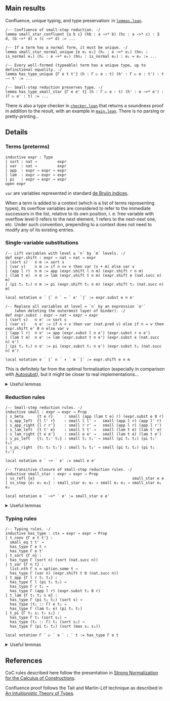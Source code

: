 ## Main results

Confluence, unique typing, and type preservation: in [`lemmas.lean`](src/lemmas.lean).

```lean
/-- Confluence of small-step reduction. -/
lemma small_star_confluent {a b c} (hb : a ~>* b) (hc : a ~>* c) : ∃ d, (b ~>* d) ∧ (c ~>* d) := ...

/-- If a term has a normal form, it must be unique. -/
lemma small_star_normal_unique {e e₁ e₂} (h₁ : e ~>* e₁) (hn₁ : is_normal e₁) (h₂ : e ~>* e₂) (hn₂ : is_normal e₂) : e₁ = e₂ := ...

/-- Every well-formed (typeable) term has a unique type, up to definitional equality. -/
lemma has_type_unique {Γ e t t'} (h : Γ ▷ e : t) (h' : Γ ▷ e : t') : t ~~ t' := ...

/-- Small-step reduction preserves type. -/
lemma has_type_small_star {Γ e e' t} (h : Γ ▷ e : t) (h' : e ~>* e') : (Γ ▷ e' : t) := ...
```

There is also a type checker in [`checker.lean`](src/checker.lean) that returns a soundness proof in addition to the result, with an example in [`main.lean`](src/main.lean). There is no parsing or pretty-printing...

## Details

### Terms (preterms)

```lean
inductive expr : Type
| sort : nat →         expr
| var  : nat →         expr
| app  : expr → expr → expr
| lam  : expr → expr → expr
| pi   : expr → expr → expr
open expr
```

`var` are variables represented in standard [de Bruijn indices](https://en.wikipedia.org/wiki/De_Bruijn_index).

When a term is added to a context (which is a list of terms representing types), its overflow variables are considered to refer to the immediate successors in the list, relative to its own position, i. e. free variable with overflow level 0 refers to the next element, 1 refers to the next-next one, etc. Under such convention, prepending to a context does not need to modify any of its existing entries.

### Single-variable substitutions

```lean
/-- Lift variables with level ≥ `n` by `m` levels. -/
def expr.shift : expr → nat → nat → expr
| (sort s)   n m := sort s
| (var v)    n m := if n <= v then var (v + m) else var v
| (app l r)  n m := app (expr.shift l n m) (expr.shift r n m)
| (lam t e)  n m := lam (expr.shift t n m) (expr.shift e (nat.succ n) m)
| (pi t₁ t₂) n m := pi (expr.shift t₁ n m) (expr.shift t₂ (nat.succ n) m)

local notation e ` ⟦` n ` ↦ ` e' `⟧` := expr.subst e n e'

/-- Replace all variables at level = `n` by an expression `e'`
    (when deleting the outermost layer of binder). -/
def expr.subst : expr → nat → expr → expr
| (sort s)   n e' := sort s
| (var v)    n e' := if n < v then var (nat.pred v) else if n = v then expr.shift e' 0 n else var v
| (app l r)  n e' := app (expr.subst l n e') (expr.subst r n e')
| (lam t e)  n e' := lam (expr.subst t n e') (expr.subst e (nat.succ n) e')
| (pi t₁ t₂) n e' := pi (expr.subst t₁ n e') (expr.subst t₂ (nat.succ n) e')

local notation e ` ⟦` n ` ↟ ` m `⟧` := expr.shift e n m
```

This is definitely far from the optimal formalisation (especially in comparison with [Autosubst](https://www.ps.uni-saarland.de/Publications/documents/SchaeferEtAl_2015_Autosubst_-Reasoning.pdf)), but it might be closer to real implementations...

<details>
<summary>Useful lemmas</summary>
<br>

```lean
/- How `shift` interacts with itself. -/
lemma shift_zero (e n) : e ⟦n ↟ 0⟧ = e := ...
lemma shift_shift_disjoint_ind (e k a b c) : e ⟦(b + k) ↟ c⟧ ⟦k ↟ a⟧ = e ⟦k ↟ a⟧ ⟦(a + b + k) ↟ c⟧ := ...
lemma shift_shift_disjoint (e a b c) : e ⟦b ↟ c⟧ ⟦0 ↟ a⟧ = e ⟦0 ↟ a⟧ ⟦(a + b) ↟ c⟧ := ...

/- How `shift` and `subst` interact with each other. -/
lemma shift_subst_above_ind (e e' k n m) : e ⟦k ↟ n⟧ ⟦(n + m + k) ↦ e'⟧ = e ⟦(m + k) ↦ e'⟧ ⟦k ↟ n⟧ := ...
lemma shift_subst_above (e e' n m) : e ⟦0 ↟ n⟧ ⟦(n + m) ↦ e'⟧ = e ⟦m ↦ e'⟧ ⟦0 ↟ n⟧ := ...
lemma shift_subst_inside_ind (e e' k n m) : e ⟦k ↟ nat.succ (n + m)⟧ ⟦(n + k) ↦ e'⟧ = e ⟦k ↟ (n + m)⟧ := ...
lemma shift_subst_inside (e e' n m) : e ⟦0 ↟ nat.succ (n + m)⟧ ⟦n ↦ e'⟧ = e ⟦0 ↟ (n + m)⟧ := ...
lemma shift_subst_below_ind (e e' k n m) : e ⟦nat.succ (n + k) ↟ m⟧ ⟦k ↦ e' ⟦n ↟ m⟧⟧ = e ⟦k ↦ e'⟧ ⟦(n + k) ↟ m⟧ := ...
lemma shift_subst_below (e e' n m) : e ⟦nat.succ n ↟ m⟧ ⟦0 ↦ e' ⟦n ↟ m⟧⟧ = e ⟦0 ↦ e'⟧ ⟦n ↟ m⟧ := ...

/- How `subst` interacts with itself. -/
lemma subst_subst_ind (e e₁ e₂ k n) : e ⟦nat.succ (n + k) ↦ e₂⟧ ⟦k ↦ e₁ ⟦n ↦ e₂⟧⟧ = e ⟦k ↦ e₁⟧ ⟦(n + k) ↦ e₂⟧ := ...
lemma subst_subst (e e₁ e₂ n) : e ⟦(nat.succ n) ↦ e₂⟧ ⟦0 ↦ e₁ ⟦n ↦ e₂⟧⟧ = e ⟦0 ↦ e₁⟧ ⟦n ↦ e₂⟧ := ...
```

</details>

### Reduction rules

```lean
/-- Small-step reduction rules. -/
inductive small : expr → expr → Prop
| s_beta      {t e r}     : small (app (lam t e) r) (expr.subst e 0 r)
| s_app_left  {l l' r}    : small l l' →   small (app l r) (app l' r)
| s_app_right {l r r'}    : small r r' →   small (app l r) (app l r')
| s_lam_left  {t t' e}    : small t t' →   small (lam t e) (lam t' e)
| s_lam_right {t e e'}    : small e e' →   small (lam t e) (lam t e')
| s_pi_left   {t₁ t₁' t₂} : small t₁ t₁' → small (pi t₁ t₂) (pi t₁' t₂)
| s_pi_right  {t₁ t₂ t₂'} : small t₂ t₂' → small (pi t₁ t₂) (pi t₁ t₂')

local notation e ` ~> ` e' := small e e'

/-- Transitive closure of small-step reduction rules. -/
inductive small_star : expr → expr → Prop
| ss_refl {e}        :                                  small_star e e
| ss_step {e₁ e₂ e₃} : small_star e₁ e₂ → small e₂ e₃ → small_star e₁ e₃

local notation e ` ~>* ` e' := small_star e e'
```

<details>
<summary>Useful lemmas</summary>
<br>

```lean
lemma small_star_refl (e) : e ~>* e := ...
lemma small_star_trans {e₁ e₂ e₃} (h₁ : e₁ ~>* e₂) (h₂ : e₂ ~>* e₃) : (e₁ ~>* e₃) := ...
lemma small_star_app {l l' r r'} (hl : l ~>* l') (hr : r ~>* r') : app l r ~>* app l' r' := ...
lemma small_star_lam {l l' r r'} (hl : l ~>* l') (hr : r ~>* r') : lam l r ~>* lam l' r' := ...
lemma small_star_pi {l l' r r'} (hl : l ~>* l') (hr : r ~>* r') : pi l r ~>* pi l' r' := ...

/-- Shifting respects small-step reduction. -/
lemma small_star_shift_ind {e e'} (h : e ~>* e') (s k) : e ⟦k ↟ s⟧ ~>* e' ⟦k ↟ s⟧ := ...
lemma small_star_shift {e e'} (h : e ~>* e') (s): e ⟦0 ↟ s⟧ ~>* e' ⟦0 ↟ s⟧ := ...

/-- Substitution respects small-step reduction. -/
lemma small_star_subst_ind {l l'} (hl : l ~>* l') {r r'} (hr : r ~>* r') (k) : l ⟦k ↦ r⟧ ~>* l' ⟦k ↦ r'⟧ := ...
lemma small_star_subst {l l'} (hl : l ~>* l') {r r'} (hr : r ~>* r') : l ⟦0 ↦ r⟧ ~>* l' ⟦0 ↦ r'⟧ := ...

/-- Confluence of small-step reduction. -/
lemma small_star_confluent {a b c} (hb : a ~>* b) (hc : a ~>* c) : ∃ d, (b ~>* d) ∧ (c ~>* d) := ...

/-- A term is in "normal form" iff there is no other term it reduces to. -/
def is_normal (e : expr) : Prop := ∀ e', ¬ (e ~> e')
lemma small_star_self_of_is_normal {e e'} (hn : is_normal e) (h: e ~>* e') : e = e' := ...

/-- If a term has a normal form, it must be unique. -/
lemma small_star_normal_unique {e e₁ e₂} (h₁ : e ~>* e₁) (hn₁ : is_normal e₁) (h₂ : e ~>* e₂) (hn₂ : is_normal e₂) : e₁ = e₂ := ...
```

</details>

### Typing rules

```lean
/-- Typing rules. -/
inductive has_type : ctx → expr → expr → Prop
| t_conv {Γ e t t'} :
  small_eq t t' →
  has_type Γ e t →
  has_type Γ e t'
| t_sort {Γ n} :
  has_type Γ (sort n) (sort (nat.succ n))
| t_var {Γ n t} :
  list.nth Γ n = option.some t →
  has_type Γ (var n) (expr.shift t 0 (nat.succ n))
| t_app {Γ l r t₁ t₂} :
  has_type Γ l (pi t₁ t₂) →
  has_type Γ r t₁ →
  has_type Γ (app l r) (expr.subst t₂ 0 r)
| t_lam {Γ t₁ t₂ s e} :
  has_type Γ (pi t₁ t₂) (sort s) →
  has_type (t₁ :: Γ) e t₂ →
  has_type Γ (lam t₁ e) (pi t₁ t₂)
| t_pi {Γ t₁ s₁ t₂ s₂} :
  has_type Γ t₁ (sort s₁) →
  has_type (t₁ :: Γ) t₂ (sort s₂) →
  has_type Γ (pi t₁ t₂) (sort (max s₁ s₂))

local notation Γ ` ▷ ` e ` : ` t := has_type Γ e t
```

<details>
<summary>Useful lemmas</summary>
<br>

```lean
/-- Every well-formed (typeable) term has a unique type, up to definitional equality. -/
lemma has_type_unique {Γ e t t'} (h : Γ ▷ e : t) (h' : Γ ▷ e : t') : t ~~ t' := ...

lemma has_type_conv {Γ e t'} (t) (h : t ~~ t') (h' : Γ ▷ e : t) : Γ ▷ e : t' := ...
lemma has_type_sort {Γ n t} (h : Γ ▷ sort n : t) : t ~~ sort n.succ := ...
lemma has_type_var {Γ n t} (h : Γ ▷ var n : t) : ∃ t', (list.nth Γ n = option.some t') ∧ (t ~~ t'⟦0 ↟ n.succ⟧) := ...
lemma has_type_app {Γ l r t} (h : Γ ▷ app l r : t) : ∃ t₁ t₂, (Γ ▷ l : pi t₁ t₂) ∧ (Γ ▷ r : t₁) ∧ (t ~~ t₂ ⟦0 ↦ r⟧) := ...
lemma has_type_lam {Γ t₁ e t} (h : Γ ▷ lam t₁ e : t) : ∃ t₂ s, (Γ ▷ pi t₁ t₂ : sort s) ∧ (t₁ :: Γ ▷ e : t₂) ∧ (t ~~ pi t₁ t₂) := ...
lemma has_type_pi {Γ t₁ t₂ t} (h : Γ ▷ pi t₁ t₂ : t) : ∃ s₁ s₂, (Γ ▷ t₁ : sort s₁) ∧ (t₁ :: Γ ▷ t₂ : sort s₂) ∧ (t ~~ sort (max s₁ s₂)) := ...

/-- A term has equal types under equal contexts. -/
lemma has_type_small_eq_ctx {Γ Γ' e t} (he : Γ ~~c Γ') (h : Γ ▷ e : t) : Γ' ▷ e : t := ...

/-- How typing interacts with shifting. -/
lemma has_type_shift_ind (Δ : ctx) {Γ' Γ e t} (h : Γ' ++ Γ ▷ e : t) : ctxshift Γ' Δ.length ++ Δ ++ Γ ▷ e ⟦Γ'.length ↟ Δ.length⟧ : t ⟦Γ'.length ↟ Δ.length⟧ := ...
lemma has_type_shift (Δ : ctx) {Γ e t} (h : Γ ▷ e : t) : Δ ++ Γ ▷ e ⟦0 ↟ Δ.length⟧ : t ⟦0 ↟ Δ.length⟧ := ...

/-- How typing interacts with substitution. -/
lemma has_type_subst_ind {Γ Δ l r t₁ t₂} (hl : Γ ++ t₁ :: Δ ▷ l : t₂) (hr : Δ ▷ r : t₁) : ctxsubst Γ r ++ Δ ▷ l ⟦Γ.length ↦ r⟧ : t₂ ⟦Γ.length ↦ r⟧ := ...
lemma has_type_subst {Γ l r t₁ t₂} (hl : t₁ :: Γ ▷ l : t₂) (hr : Γ ▷ r : t₁) : Γ ▷ l ⟦0 ↦ r⟧ : t₂ ⟦0 ↦ r⟧ := ...

/-- Small-step reduction preserves type. -/
lemma has_type_small {Γ e e' t} (h : Γ ▷ e : t) (h' : e ~> e') : (Γ ▷ e' : t) := ...
lemma has_type_small_star {Γ e e' t} (h : Γ ▷ e : t) (h' : e ~>* e') : (Γ ▷ e' : t) := ...
```

</details>

## References

CoC rules described here follow the presentation in [Strong Normalization for the Calculus of Constructions](https://arxiv.org/pdf/2210.11240.pdf).

Confluence proof follows the Tait and Martin-Löf technique as described in [An Intuitionistic Theory of Types](https://archive-pml.github.io/martin-lof/pdfs/An-Intuitionistic-Theory-of-Types-1972.pdf).
